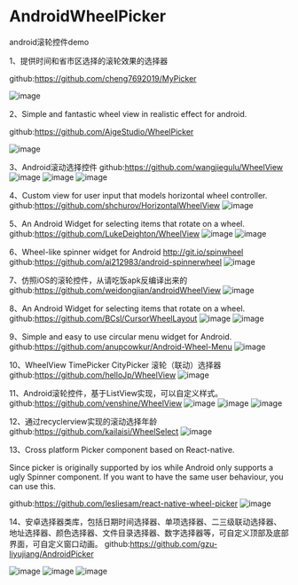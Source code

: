 # AndroidWheelPicker
android滚轮控件demo

1、提供时间和省市区选择的滚轮效果的选择器

github:https://github.com/cheng7692019/MyPicker

![image](https://github.com/cheng7692019/MyPicker/raw/master/prew/haha.gif)


2、Simple and fantastic wheel view in realistic effect for android.

github:https://github.com/AigeStudio/WheelPicker

![image](https://github.com/AigeStudio/WheelPicker/raw/master/Previews/main/Preview.gif)

3、Android滚动选择控件
github:https://github.com/wangjiegulu/WheelView
![image](https://github.com/wangjiegulu/WheelView/raw/master/image/image01.png)
![image](https://github.com/wangjiegulu/WheelView/raw/master/image/image02.png)
![image](https://github.com/wangjiegulu/WheelView/raw/master/image/image03.png)


4、Custom view for user input that models horizontal wheel controller. 
github:https://github.com/shchurov/HorizontalWheelView
![image](https://camo.githubusercontent.com/ee6124cc259de10d4a4f6bfbc06ff3c06728803b/687474703a2f2f692e67697068792e636f6d2f764831715378637742424f69512e676966)



5、An Android Widget for selecting items that rotate on a wheel.
github:https://github.com/LukeDeighton/WheelView
![image](https://github.com/LukeDeighton/WheelView/raw/master/Graphics/bottom_wheel.gif)
![image](https://github.com/LukeDeighton/WheelView/raw/master/Graphics/center_wheel.gif)


6、Wheel-like spinner widget for Android http://git.io/spinwheel
github:https://github.com/ai212983/android-spinnerwheel
![image](https://github.com/ai212983/android-spinnerwheel/raw/master/.assets/screenshot_00.png)

7、仿照iOS的滚轮控件，从请吃饭apk反编译出来的
github:https://github.com/weidongjian/androidWheelView
![image](http://upload-images.jianshu.io/upload_images/43468-ddcbc9fd60003996.gif?imageMogr2/auto-orient/strip)


8、An Android Widget for selecting items that rotate on a wheel.
github:https://github.com/BCsl/CursorWheelLayout
![image](https://github.com/BCsl/CursorWheelLayout/raw/master/screenshot/gif2.gif)
![image](https://github.com/BCsl/CursorWheelLayout/raw/master/screenshot/gif3.gif)



9、Simple and easy to use circular menu widget for Android.
github:https://github.com/anupcowkur/Android-Wheel-Menu
![image](https://camo.githubusercontent.com/d1881a5c22e294ccfb3c71fb7b52b54649455326/68747470733a2f2f7261772e6769746875622e636f6d2f616e7570636f776b75722f416e64726f69642d576865656c2d4d656e752f6d61737465722f67726170686963732f776865656c2e676966)


10、WheelView TimePicker CityPicker 滚轮（联动）选择器
github:https://github.com/helloJp/WheelView
![image](https://camo.githubusercontent.com/d94ecea1cf297e9dc48c93d0ebd950d38a118d73/687474703a2f2f3778746433632e636f6d322e7a302e676c622e636c6f7564646e2e636f6d2f776865656c566965772d73686f7430312e676966)


11、Android滚轮控件，基于ListView实现，可以自定义样式。
github:https://github.com/venshine/WheelView
![image](https://github.com/venshine/WheelView/raw/master/screenshot/screenshot.gif)
![image](https://github.com/venshine/WheelView/raw/master/screenshot/screenshot1.png)
![image](https://github.com/venshine/WheelView/raw/master/screenshot/screenshot2.png)


12、通过recyclerview实现的滚动选择年龄
github:https://github.com/kailaisi/WheelSelect
![image](https://github.com/kailaisi/WheelSelect/raw/master/app/wheel.gif)


13、Cross platform Picker component based on React-native.
   
   Since picker is originally supported by ios while Android only supports a ugly Spinner component. If you want to have the same user behaviour, you can use this.


github:https://github.com/lesliesam/react-native-wheel-picker
![image](https://raw.githubusercontent.com/lesliesam/react-native-wheel-picker/master/demo.gif)



14、安卓选择器类库，包括日期时间选择器、单项选择器、二三级联动选择器、地址选择器、颜色选择器、文件目录选择器、数字选择器等，可自定义顶部及底部界面，可自定义窗口动画。
github:https://github.com/gzu-liyujiang/AndroidPicker

![image](https://github.com/gzu-liyujiang/AndroidPicker/raw/master/screenshots/custom.gif)
![image](https://github.com/gzu-liyujiang/AndroidPicker/raw/master/screenshots/date.gif)
![image](https://github.com/gzu-liyujiang/AndroidPicker/raw/master/screenshots/time.gif)
